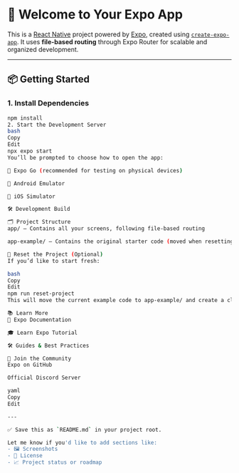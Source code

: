 # 🚀 Welcome to Your Expo App

This is a [React Native](https://reactnative.dev/) project powered by [Expo](https://expo.dev), created using [`create-expo-app`](https://www.npmjs.com/package/create-expo-app). It uses **file-based routing** through Expo Router for scalable and organized development.

---

## 📦 Getting Started

### 1. Install Dependencies
```bash
npm install
2. Start the Development Server
bash
Copy
Edit
npx expo start
You’ll be prompted to choose how to open the app:

📱 Expo Go (recommended for testing on physical devices)

🤖 Android Emulator

🍏 iOS Simulator

🛠️ Development Build

🗂 Project Structure
app/ — Contains all your screens, following file-based routing

app-example/ — Contains the original starter code (moved when resetting the project)

🧹 Reset the Project (Optional)
If you’d like to start fresh:

bash
Copy
Edit
npm run reset-project
This will move the current example code to app-example/ and create a clean app/ directory for development.

📚 Learn More
📖 Expo Documentation

🎓 Learn Expo Tutorial

🛠️ Guides & Best Practices

🤝 Join the Community
Expo on GitHub

Official Discord Server

yaml
Copy
Edit

---

✅ Save this as `README.md` in your project root.

Let me know if you'd like to add sections like:
- 🖼 Screenshots
- 📄 License
- 📈 Project status or roadmap